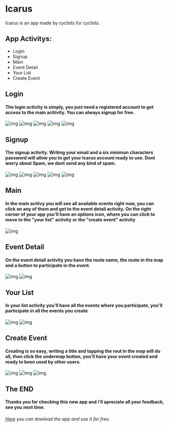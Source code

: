 # Icarus
Icarus is an app made by cyclists for cyclists.

## App Activitys:
- Login
- Signup
- Main
- Event Detail
- Your List
- Create Event


## Login
#### The login activity is simply, you just need a registered account to get access to the main acitivity. You can always signup for free.
![img](./images/login.jpg) ![img](./images/openIcarus.gif)
![img](./images/login_empty.gif) ![img](./images/login_shortPwd.gif) ![img](./images/login_incorrect.gif)

## Signup
#### The signup activity. Writing your email and a six minimun characters password will allow you to get your Icarus account ready to use. Dont worry about Spam, we dont send any kind of spam.
![img](./images/signup.jpg) ![img](./images/signup.gif) ![img](./images/signup_empty.gif) ![img](./images/signup_pwdMatch.gif) ![img](./images/signup_success.gif)

## Main
#### In the main acitivy you will see all available events right now, you can click on any of them and get to the event detail activity. On the right corner of your app you'll have an options icon, where you can click to move to the "your list" activity or the "create event" activity
![img](./images/main.jpg)

## Event Detail
#### On the event detail activity you have the route name, the route in the map and a button to participate in the event.
![img](./images/eventDetail.jpg) ![img](./images/eventDetail.gif) 

## Your List
#### In your list activity you'll have all the events where you participate, you'll participate in all the events you create
![img](./images/yourList.jpg) ![img](./images/yourList.gif)

## Create Event
#### Creating is so easy, writing a title and tapping the rout in the map will do all, then click the undermap button, you'll have your event created and ready to been used by other users.
![img](./images/createEvent.jpg) ![img](./images/eventCreate.gif) ![img](./images/createEvent_empty.gif) 

## The END
#### Thanks you for checking this new app and i'll apreciate all your feedback, see you next time.

###### [Here](https://drive.google.com/open?id=1loYdfa9FEpcqIeZDhiZtTaA2bokuKY82) you can dowload the app and use it for free.
